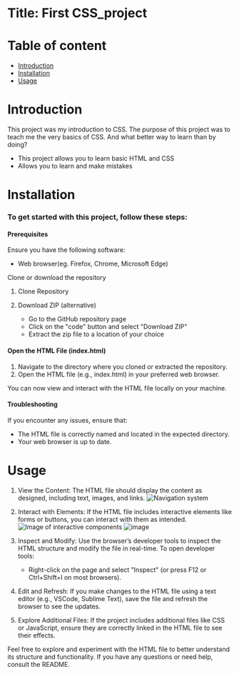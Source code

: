 # Title: First CSS_project

# Table of content
- [Introduction](#introduction)
- [Installation](#installation)
- [Usage](#usage)

# Introduction
This project was my introduction to CSS. The purpose of this project was to teach me the very basics of CSS. 
And what better way to learn than by doing? 
- This project allows you to learn basic HTML and CSS
- Allows you to learn and make mistakes


# Installation
### To get started with this project, follow these steps:
#### Prerequisites
Ensure you have the following software:
- Web browser(eg. Firefox, Chrome, Microsoft Edge)

Clone or download the repository
1. Clone Repository

2. Download ZIP (alternative)
   - Go to the GitHub repository page
   - Click on the "code" button and select "Download ZIP"
   - Extract the zip file to a location of your choice

#### Open the HTML File (index.html)
1. Navigate to the directory where you cloned or extracted the repository.
2. Open the HTML file (e.g., index.html) in your preferred web browser.

You can now view and interact with the HTML file locally on your machine.

#### Troubleshooting
If you encounter any issues, ensure that:

- The HTML file is correctly named and located in the expected directory.
- Your web browser is up to date.

# Usage
1. View the Content: The HTML file should display the content as designed, including text, images, and links.
    ![Navigation system](https://github.com/user-attachments/assets/aa017053-c09b-4a56-8d1e-6de10a0951c7)
2. Interact with Elements: If the HTML file includes interactive elements like forms or buttons, you can interact with them as intended.
    ![Image of interactive components](https://github.com/user-attachments/assets/4c26a77a-60da-4eea-a900-65428b051de5)
    ![image](https://github.com/user-attachments/assets/8bd564ef-27c1-4605-8221-de794c42ab45)


4. Inspect and Modify: Use the browser’s developer tools to inspect the HTML structure and modify the file in real-time. To open developer tools:
   - Right-click on the page and select "Inspect" (or press F12 or Ctrl+Shift+I on most browsers).
5. Edit and Refresh: If you make changes to the HTML file using a text editor (e.g., VSCode, Sublime Text), save the file and refresh the browser to see the updates.
6. Explore Additional Files: If the project includes additional files like CSS or JavaScript, ensure they are correctly linked in the HTML file to see their effects.

Feel free to explore and experiment with the HTML file to better understand its structure and functionality. If you have any questions or need help, consult the README.
